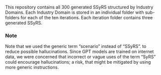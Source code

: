 This repository contains all 300 generated SSyRS structured by Industry Domains.
Each Industry Domain is stored in an individual folder with sub-folders for each of the ten iterations.
Each iteration folder contains three generated SSyRS.

### Note

Note that we used the generic term “scenario” instead of “SSyRS”. to reduce possible hallucinations. Since GPT models are trained on internet data, we were concerned that incorrect or vague uses of the term “SyRS” could encourage hallucinations; a risk, that might be mitigated by using more generic instructions.
